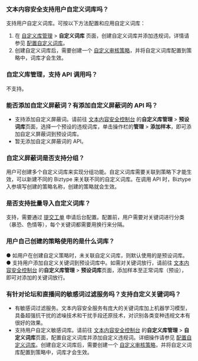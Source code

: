 ### 文本内容安全支持用户自定义词库吗？
支持用户自定义词库。可按以下方法配置和应用自定义词库：
1. 在 [自定义库管理](https://console.cloud.tencent.com/cms/text/lib) > **自定义词库** 页面，创建自定义词库并添加违规词，详情请参见 [配置自定义词库](https://cloud.tencent.com/document/product/1124/37119#step5)。
2. 创建自定义词库后，需要创建一个 [自定义审核策略](https://cloud.tencent.com/document/product/1124/37119#step4)，并将自定义词库配置到策略中，词库才会生效。

### 自定义库管理，支持 API 调用吗？
不支持。

### 能否添加自定义屏蔽词？有添加自定义屏蔽词的 API 吗？
- 支持添加自定义屏蔽词。请前往 [文本内容安全控制台](https://console.cloud.tencent.com/cms/text/lib) 的**自定义库管理** > **预设词库**页面，选择一个预设的违规词库，单击操作栏的**管理** > **添加样本**，即可添加自定义屏蔽词到预设词库。
- 暂无添加自定义屏蔽词的 API。

### 自定义屏蔽词是否支持分组？
用户可创建多个自定义词库来实现分组功能。自定义词库需要关联到策略下才能生效，可以新建不同的 Biztype 来关联不同的自定义词库。在调用 API 时，Biztype 入参填写创建的策略名称，创建的策略就会生效。

### 是否支持批量导入自定义词库？
支持，需要通过  [提交工单](https://console.cloud.tencent.com/workorder/category) 申请后台配置。配置前，用户需要对关键词进行分类（暴恐、色情等），每个关键词都需要用换行来分隔。

### 用户自己创建的策略使用的是什么词库？
●	如用户在创建自定义策略时，未关联自定义词库，则默认使用的是预设词库。
●	支持用户添加自定义关键词到预设词库中。如需对关键词放行，请前往 [文本内容安全控制台](https://console.cloud.tencent.com/cms/text/lib) 的**自定义库管理** > **预设词库**页面，添加样本至正常词库（预设），即可对添加的关键词放行。


### 有针对论坛和直播间的敏感词过滤服务吗？支持自定义关键词吗？
- 有敏感词过滤服务。文本内容安全服务有庞大的关键词库加上机器学习模型，具备超强抗干扰的滤噪技术和干扰手段还原技术，对识别各类变种违规文本有很好的效果。
- 支持用户自定义敏感词库。请前往 [文本内容安全控制台](https://console.cloud.tencent.com/cms/text/lib) 的**自定义库管理** > **自定义词库**页面，配置自定义词库并添加自定义违规词。详细操作请参见 [配置自定义词库](https://cloud.tencent.com/document/product/1124/37119#step5)。创建自定义词库后，需要创建一个 [自定义审核策略](https://cloud.tencent.com/document/product/1124/37119#step4)，并将自定义词库配置到策略中，词库才会生效。
